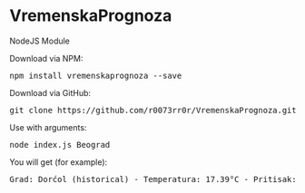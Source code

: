 # VremenskaPrognoza
NodeJS Module

Download via NPM:
<pre>npm install vremenskaprognoza --save</pre>

Download via GitHub:
<pre>git clone https://github.com/r0073rr0r/VremenskaPrognoza.git</pre>

Use with arguments:
<pre>node index.js Beograd</pre>

You will get (for example):
<pre>Grad: Dorćol (historical) - Temperatura: 17.39°C - Pritisak: 1015.7 - Temp.min: 17.39°C - Temp.max: 17.39°C - Brzina vetra: 2.11m/s - Koordinate: 20.47, 44.82</pre>
